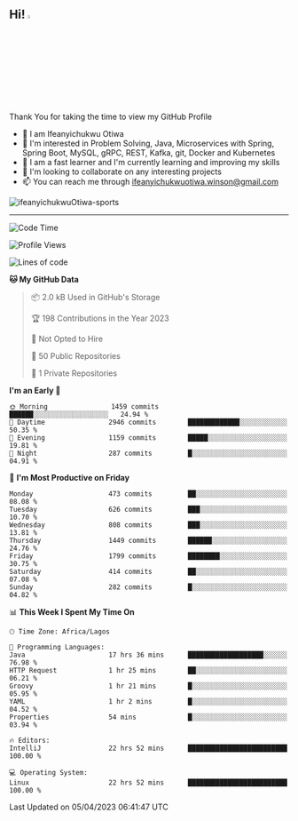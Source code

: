 <!-- BLOG-POST-LIST:START --><!-- BLOG-POST-LIST:END -->

## Hi! <img src="https://media.giphy.com/media/hvRJCLFzcasrR4ia7z/giphy.gif" width="4%"> 

Thank You for taking the time to view my GitHub Profile

- 👋 I am Ifeanyichukwu Otiwa
- 👀 I'm interested in Problem Solving, Java, Microservices with Spring, Spring Boot, MySQL, gRPC, REST, Kafka, git, Docker and Kubernetes
- 🌱 I am a fast learner and I'm currently learning and improving my skills
- 💞️ I'm looking to collaborate on any interesting projects
- 📫 You can reach me through ifeanyichukwuotiwa.winson@gmail.com

<p align="left" marginTop="10px"> <img src="https://komarev.com/ghpvc/?username=ifeanyichukwuOtiwa-sports&label=Profile%20views&color=0e75b6&style=for-the-badge" alt="ifeanyichukwuOtiwa-sports" /> </p>

***

<!--START_SECTION:waka-->
![Code Time](http://img.shields.io/badge/Code%20Time-1%2C259%20hrs%2024%20mins-blue)

![Profile Views](http://img.shields.io/badge/Profile%20Views-0-blue)

![Lines of code](https://img.shields.io/badge/From%20Hello%20World%20I%27ve%20Written-1.9%20million%20lines%20of%20code-blue)

**🐱 My GitHub Data** 

> 📦 2.0 kB Used in GitHub's Storage 
 > 
> 🏆 198 Contributions in the Year 2023
 > 
> 🚫 Not Opted to Hire
 > 
> 📜 50 Public Repositories 
 > 
> 🔑 1 Private Repositories 
 > 
**I'm an Early 🐤** 

```text
🌞 Morning                1459 commits        ██████░░░░░░░░░░░░░░░░░░░   24.94 % 
🌆 Daytime                2946 commits        █████████████░░░░░░░░░░░░   50.35 % 
🌃 Evening                1159 commits        █████░░░░░░░░░░░░░░░░░░░░   19.81 % 
🌙 Night                  287 commits         █░░░░░░░░░░░░░░░░░░░░░░░░   04.91 % 
```
📅 **I'm Most Productive on Friday** 

```text
Monday                   473 commits         ██░░░░░░░░░░░░░░░░░░░░░░░   08.08 % 
Tuesday                  626 commits         ███░░░░░░░░░░░░░░░░░░░░░░   10.70 % 
Wednesday                808 commits         ███░░░░░░░░░░░░░░░░░░░░░░   13.81 % 
Thursday                 1449 commits        ██████░░░░░░░░░░░░░░░░░░░   24.76 % 
Friday                   1799 commits        ████████░░░░░░░░░░░░░░░░░   30.75 % 
Saturday                 414 commits         ██░░░░░░░░░░░░░░░░░░░░░░░   07.08 % 
Sunday                   282 commits         █░░░░░░░░░░░░░░░░░░░░░░░░   04.82 % 
```


📊 **This Week I Spent My Time On** 

```text
🕑︎ Time Zone: Africa/Lagos

💬 Programming Languages: 
Java                     17 hrs 36 mins      ███████████████████░░░░░░   76.98 % 
HTTP Request             1 hr 25 mins        ██░░░░░░░░░░░░░░░░░░░░░░░   06.21 % 
Groovy                   1 hr 21 mins        █░░░░░░░░░░░░░░░░░░░░░░░░   05.95 % 
YAML                     1 hr 2 mins         █░░░░░░░░░░░░░░░░░░░░░░░░   04.52 % 
Properties               54 mins             █░░░░░░░░░░░░░░░░░░░░░░░░   03.94 % 

🔥 Editors: 
IntelliJ                 22 hrs 52 mins      █████████████████████████   100.00 % 

💻 Operating System: 
Linux                    22 hrs 52 mins      █████████████████████████   100.00 % 
```


 Last Updated on 05/04/2023 06:41:47 UTC
<!--END_SECTION:waka-->

<!--
<p align="center">
![trophy](https://github-profile-trophy.vercel.app/?username=ifeanyichukwuOtiwa-sports&theme=onedark) (https://github.com/ryo-ma/github-profile-trophy)
</p>
-->

<!---
ifeanyi-otiwa/ifeanyi-otiwa is a ✨ special ✨ repository because its `README.md` (this file) appears on your GitHub profile.
You can click the Preview link to take a look at your changes.
--->

